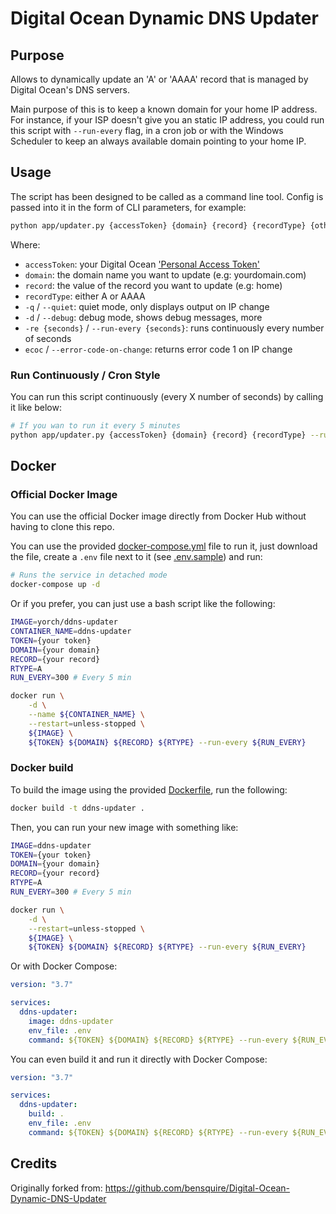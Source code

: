 # Digital Ocean Dynamic DNS Updater

## Purpose

Allows to dynamically update an 'A' or 'AAAA' record that is managed by Digital Ocean's DNS servers.

Main purpose of this is to keep a known domain for your home IP address. For instance, if your ISP doesn't give you an static IP address, you could run this script with `--run-every` flag, in a cron job or with the Windows Scheduler to keep an always available domain pointing to your home IP.

## Usage

The script has been designed to be called as a command line tool. Config is passed into it in the form of CLI parameters, for example:

```sh
python app/updater.py {accessToken} {domain} {record} {recordType} {other args}
```

Where:

- `accessToken`: your Digital Ocean ['Personal Access Token'](https://cloud.digitalocean.com/settings/applications)
- `domain`: the domain name you want to update (e.g: yourdomain.com)
- `record`: the value of the record you want to update (e.g: home)
- `recordType`: either A or AAAA
- `-q` / `--quiet`: quiet mode, only displays output on IP change
- `-d` / `--debug`: debug mode, shows debug messages, more
- `-re {seconds}` / `--run-every {seconds}`: runs continuously every number of seconds
- `ecoc` / `--error-code-on-change`: returns error code 1 on IP change

### Run Continuously / Cron Style

You can run this script continuously (every X number of seconds) by calling it like below:

```sh
# If you wan to run it every 5 minutes
python app/updater.py {accessToken} {domain} {record} {recordType} --run-every 300
```

## Docker

### Official Docker Image

You can use the official Docker image directly from Docker Hub without having to clone this repo.

You can use the provided [docker-compose.yml](docker-compose.yml) file to run it, just download the file, create a `.env` file next to it (see [.env.sample](.env.sample)) and run:

```sh
# Runs the service in detached mode
docker-compose up -d
```

Or if you prefer, you can just use a bash script like the following:

```sh
IMAGE=yorch/ddns-updater
CONTAINER_NAME=ddns-updater
TOKEN={your token}
DOMAIN={your domain}
RECORD={your record}
RTYPE=A
RUN_EVERY=300 # Every 5 min

docker run \
    -d \
    --name ${CONTAINER_NAME} \
    --restart=unless-stopped \
    ${IMAGE} \
    ${TOKEN} ${DOMAIN} ${RECORD} ${RTYPE} --run-every ${RUN_EVERY}
```

### Docker build

To build the image using the provided [Dockerfile](Dockerfile), run the following:

```sh
docker build -t ddns-updater .
```

Then, you can run your new image with something like:

```sh
IMAGE=ddns-updater
TOKEN={your token}
DOMAIN={your domain}
RECORD={your record}
RTYPE=A
RUN_EVERY=300 # Every 5 min

docker run \
    -d \
    --restart=unless-stopped \
    ${IMAGE} \
    ${TOKEN} ${DOMAIN} ${RECORD} ${RTYPE} --run-every ${RUN_EVERY}
```

Or with Docker Compose:

```yaml
version: "3.7"

services:
  ddns-updater:
    image: ddns-updater
    env_file: .env
    command: ${TOKEN} ${DOMAIN} ${RECORD} ${RTYPE} --run-every ${RUN_EVERY}
```

You can even build it and run it directly with Docker Compose:

```yaml
version: "3.7"

services:
  ddns-updater:
    build: .
    env_file: .env
    command: ${TOKEN} ${DOMAIN} ${RECORD} ${RTYPE} --run-every ${RUN_EVERY}
```

## Credits

Originally forked from: https://github.com/bensquire/Digital-Ocean-Dynamic-DNS-Updater

